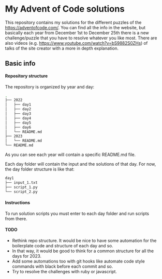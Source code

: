 # My Advent of Code solutions 

This repository contains my solutions for the different puzzles of the https://adventofcode.com/.
You can find all the info in the website, but basically each year from December 1st to December 25th there is a new challenge/puzzle that you have to resolve whatever you like most.
There are also videos (e.g. https://www.youtube.com/watch?v=bS9882S0ZHs) of talks of the site creator with a more in depth explanation. 


## Basic info

#### Repository structure
The repository is organized by year and day:
```bash
.
├── 2022
│   ├── day1
│   ├── day2
│   ├── day3
│   ├── day4
│   ├── day5
│   ├── day6
│   └── README.md
├── 2023
│   └── README.md
└── README.md
```
As you can see each year will contain a specific README.md file.

Each day folder will contain the input and the solutions of that day. For now, the day folder structure is like that:
```bash
day1
├── input_1.txt
├── script_1.py
└── script_2.py
```

#### Instructions
To run solution scripts you must enter to each day folder and run scripts from there.


#### TODO
- Rethink repo structure. It would be nice to have some automation for the boilerplate code and structure of each day and so.
- In that way, it would be good to think for a common structure for all the days for 2023.
- Add some automations too with git hooks like automate code style commands with black before each commit and so.
- Try to resolve the challenges with ruby or javascript.
